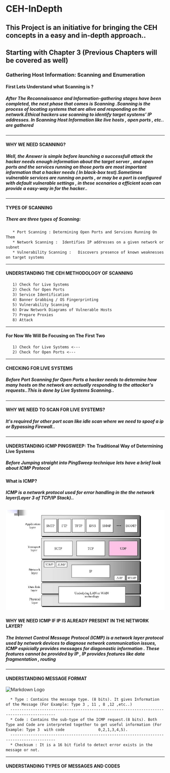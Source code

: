 # CEH-InDepth
This  Project is an initiative for  bringing the CEH concepts in a easy and in-depth approach..
---------------------------------
## Starting with Chapter 3 (Previous Chapters will be covered as well)
### Gathering Host Information: Scanning and Enumeration

#### First Lets Understand what Scanning is ?
##### After The Reconnaissance and Information-gathering stages have been completed, the next phase that comes is Scanning .Scanning is the process of locating systems that are       alive and responding on the network.Ethical hackers use scanning to identify target systems’ IP addresses. In Scanning Host Information like live hosts , open ports ,      etc.. are gathered 
----------------------------
#### WHY WE NEED SCANNING?
##### Well, the Answer is simple before launching a successfull attack the hacker needs enough information  about the target server , and open ports and the services running on       those ports are most important information that a hacker needs ( In black-box test).Sometimes vulnerable services are running on ports , or may be a port is configured      with default vulnerable settings , in these scenarios a efficient scan can provide a easy-way in for the hacker.. 
------------------------------------------------
#### TYPES OF SCANNING
##### There are three types of Scanning:
       * Port Scanning : Determining Open Ports and Services Running On Them 
       * Network Scanning :  Identifies IP addresses on a given network or subnet
       * Vulnerability Scanning :   Discovers presence of known weaknesses on target systems
---------------------------------------------------------------------
#### UNDERSTANDING THE CEH METHODOLOGY OF SCANNING
       1) Check for Live Systems
       2) Check for Open Ports
       3) Service Identification
       4) Banner Grabbing / OS Fingerprinting
       5) Vulnerability Scanning
       6) Draw Network Diagrams of Vulnerable Hosts
       7) Prepare Proxies
       8) Attack
--------------------------------------------------------------------------
#### For Now We Will Be Focusing on The First Two
       1) Check for Live Systems <---
       2) Check for Open Ports <---
---------------------------------------------------------------
#### CHECKING FOR LIVE SYSTEMS
##### Before Port Scanning for Open Ports a hacker needs to determine how many hosts on the network are actually responding to the attacker's requests..This is done by Live         Systems Scanning..
----------------------------------------------------------
#### WHY WE NEED TO SCAN FOR LIVE SYSTEMS?
##### It's required for other port scan like idle scan where we need to spoof a ip or Bypassing Firewall..
----------------------------------------------------------------------
#### UNDERSTANDING ICMP PINGSWEEP: The Traditional Way of Determining Live Systems
##### Before Jumping straight into PingSweep technique lets have a brief look about ICMP Protocol
#### What is ICMP?
##### ICMP is a network protocol used for error handling in the the network layer(Layer 3 of TCP/IP Stack)..
![Markdown Logo](https://github.com/raj537/CEH-InDepth/blob/master/screenshots/ICMPposition2.jpg)
------------------------------------------------------------------------
#### WHY WE NEED ICMP IF IP IS ALREADY PRESENT IN THE NETWORK LAYER?
##### The Internet Control Message Protocol (ICMP) is a network layer protocol used by network devices to diagnose network communication issues, ICMP espicially provides messages for diagonastic information . These features cannot be           provided by IP , IP provides features like data fragmentation , routing 
--------------------------------------------------------------------------------
#### UNDERSTANDING MESSAGE FORMAT 
![Markdown Logo](https://lh3.googleusercontent.com/proxy/n0JNIv5_WZKziPl4IC24peBxQq9iQgpciJjXqXVy7dxgUWUR3JfgElR8TCX2zl0CkT0FQj8nvOGiOlmFlC97KByryBhieidWPwduXNY6)

      * Type : Contains the message type. (8 bits). It gives Information of the Message (For Example: Type 3 , 11 , 8 ,12 ,etc..)
      ------------------------------------------------------------------------------------------
      * Code : Contains the sub-type of the ICMP request.(8 bits). Both Type and Code are interpreted together to get useful information (For Example: Type 3  with code               0,2,1,3,4,5).
      ------------------------------------------------------------------------------------------
      * Checksum : It is a 16 bit field to detect error exists in the message or not.
-----------------------------------------------------------------------------------
#### UNDERSTANDING TYPES OF MESSAGES AND CODES

